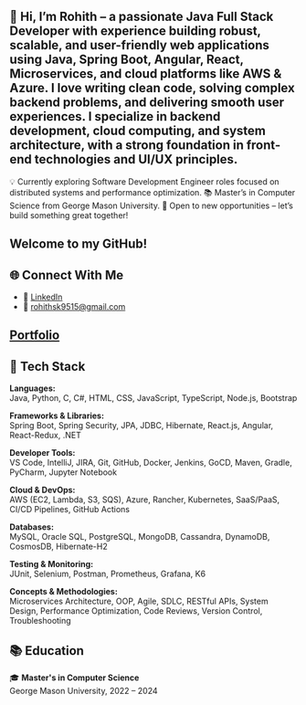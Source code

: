 ## 🎯 Hi, I’m Rohith – a passionate Java Full Stack Developer with experience building robust, scalable, and user-friendly web applications using Java, Spring Boot, Angular, React, Microservices, and cloud platforms like AWS & Azure. I love writing clean code, solving complex backend problems, and delivering smooth user experiences. I specialize in backend development, cloud computing, and system architecture, with a strong foundation in front-end technologies and UI/UX principles.

💡 Currently exploring Software Development Engineer roles focused on distributed systems and performance optimization.
📚 Master’s in Computer Science from George Mason University.
🚀 Open to new opportunities – let’s build something great together!


## Welcome to my GitHub!

## 🌐 Connect With Me
- 💼 [LinkedIn](https://www.linkedin.com/in/rohith-kadaru-6285b2329/)
- 📧 rohithsk9515@gmail.com

## [Portfolio](https://darkblue-jay-691730.hostingersite.com/)
  
## 🚀 Tech Stack

**Languages:**  
Java, Python, C, C#, HTML, CSS, JavaScript, TypeScript, Node.js, Bootstrap

**Frameworks & Libraries:**  
Spring Boot, Spring Security, JPA, JDBC, Hibernate, React.js, Angular, React-Redux, .NET

**Developer Tools:**  
VS Code, IntelliJ, JIRA, Git, GitHub, Docker, Jenkins, GoCD, Maven, Gradle, PyCharm, Jupyter Notebook

**Cloud & DevOps:**  
AWS (EC2, Lambda, S3, SQS), Azure, Rancher, Kubernetes, SaaS/PaaS, CI/CD Pipelines, GitHub Actions

**Databases:**  
MySQL, Oracle SQL, PostgreSQL, MongoDB, Cassandra, DynamoDB, CosmosDB, Hibernate-H2

**Testing & Monitoring:**  
JUnit, Selenium, Postman, Prometheus, Grafana, K6

**Concepts & Methodologies:**  
Microservices Architecture, OOP, Agile, SDLC, RESTful APIs, System Design, Performance Optimization, Code Reviews, Version Control, Troubleshooting


## 📚 Education
🎓 **Master's in Computer Science**  
George Mason University, 2022 – 2024







<!--
**ro7hith/ro7hith** is a ✨ _special_ ✨ repository because its `README.md` (this file) appears on your GitHub profile.

Here are some ideas to get you started:

- 🔭 I’m currently working on ...
- 🌱 I’m currently learning ...
- 👯 I’m looking to collaborate on ...
- 🤔 I’m looking for help with ...
- 💬 Ask me about ...
- 📫 How to reach me: ...
- 😄 Pronouns: ...
- ⚡ Fun fact: ...
-->
